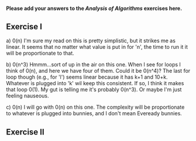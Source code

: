 #### Please add your answers to the ***Analysis of  Algorithms*** exercises here.

## Exercise I

a) 0(n)
I'm sure my read on this is pretty simplistic, but it strikes me as linear. It seems that
no matter what value is put in for 'n', the time to run it it will be proportionate to that.

b) 0(n^3)
Hmmm...sort of up in the air on this one.  When I see for loops I think of 0(n), and here we have
four of them.  Could it be 0(n^4)?  The last for loop though (e.g., for 'l') seems linear because
it has k+1 and 10+k.  Whatever is plugged into 'k' wil keep this consistent.  If so, I think it makes
that loop 0(1). My gut is telling me it's probably 0(n^3).  Or maybe I'm just feeling nauseous.

c) 0(n)
I will go with 0(n) on this one.  The complexity will be proportionate to whatever is plugged into bunnies,
and I don't mean Eveready bunnies.

## Exercise II


